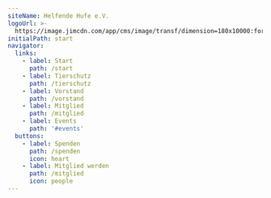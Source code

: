 ```yaml
---
siteName: Helfende Hufe e.V.
logoUrl: >-
  https://image.jimcdn.com/app/cms/image/transf/dimension=180x10000:format=jpg/path/sf18e5aed4508be0a/image/ic6f0afd732d8d1f2/version/1480884411/image.jpg
initialPath: start
navigator:
  links:
    - label: Start
      path: /start
    - label: Tierschutz
      path: /tierschutz
    - label: Vorstand
      path: /vorstand
    - label: Mitglied
      path: /mitglied
    - label: Events
      path: '#events'
  buttons:
    - label: Spenden
      path: /spenden
      icon: heart
    - label: Mitglied werden
      path: /mitglied
      icon: people
---
```


